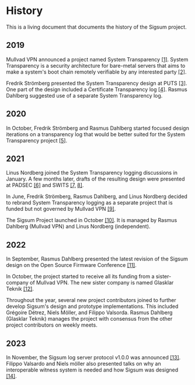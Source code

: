 # History
This is a living document that documents the history of the Sigsum project.

## 2019
Mullvad VPN announced a project named System Transparency
	[\[1\]](https://mullvad.net/en/blog/2019/6/3/system-transparency-future/).
System Transparency is a security architecture for bare-metal servers that aims
to make a system's boot chain remotely verifiable by any interested party
	[\[2\]](https://www.system-transparency.org/).

Fredrik Strömberg presented the System Transparency design at PUTS
	[\[3\]](https://petsymposium.org/2019/files/workshop/abstracts/PUT_2019_paper_32.pdf).
One part of the design included a Certificate Transparency log
	[\[4\]](https://mullvad.net/media/system-transparency-rev5.pdf).
Rasmus Dahlberg suggested use of a separate System Transparency log.

## 2020
In October, Fredrik Strömberg and Rasmus Dahlberg started focused design
iterations on a transparency log that would be better suited for the System
Transparency project
	[\[5\]](https://github.com/system-transparency/stfe/commit/40250377da81864e9e502b803c0543c48e4a0615).

## 2021
Linus Nordberg joined the System Transparency logging discussions in January.  A
few months later, drafts of the resulting design were presented at PADSEC
	[\[6\]](https://web.archive.org/web/20210427203606/https://hopin.com/events/padsec)
and SWITS
	[\[7,](https://web.archive.org/web/20210603112144/https://swits.hotell.kau.se/AnnualSeminars/SWITS%202021/SWITS_2021/SWITS2021_Programme.htm)
	[8\]](https://web.archive.org/web/20210923134324/https://swits.hotell.kau.se/AnnualSeminars/SWITS%202021/SWITS_2021/SWITS_2021_paper_17.pdf).

In June, Fredrik Strömberg, Rasmus Dahlberg, and Linus Nordberg decided to
rebrand System Transparency logging as a separate project that is funded but not
governed by Mullvad VPN
	[\[9\]](https://git.sigsum.org/sigsum/tree/archive/2021-06-21--meeting-minutes).

The Sigsum Project launched in October
	[\[10\]](https://lists.sigsum.org/sigsum-general/msg00001.html).
It is managed by Rasmus Dahlberg (Mullvad VPN) and Linus Nordberg (independent).

## 2022
In September, Rasmus Dahlberg presented the latest revision of the Sigsum design
on the Open Source Firmware Conference
    [\[11\]](https://www.osfc.io/2022/talks/using-sigsum-logs-to-detect-malicious-and-unintended-key-usage/).

In October, the project started to receive all its funding from a sister-company
of Mullvad VPN.  The new sister company is named Glasklar Teknik
    [\[12\]](https://www.glasklarteknik.se/).

Throughout the year, several new project contributors joined to further develop
Sigsum's design and prototype implementations.  This included Grégoire Détrez,
Niels Möller, and Filippo Valsorda.  Rasmus Dahlberg (Glasklar Teknik) manages
the project with consensus from the other project contributors on weekly meets.

## 2023
In November, the Sigsum log server protocol v1.0.0 was announced
    [\[13\]](https://lists.sigsum.org/mailman3/hyperkitty/list/sigsum-general@lists.sigsum.org/thread/LX42ONBGWO4JMSMCDGS5Z7ORKJHFHQOO/).
Filippo Valsardo and Niels möller also presented talks on why an interoperable
witness system is needed and how Sigsum was designed
    [\[14\]](https://catsworkshop.dev/program/).
